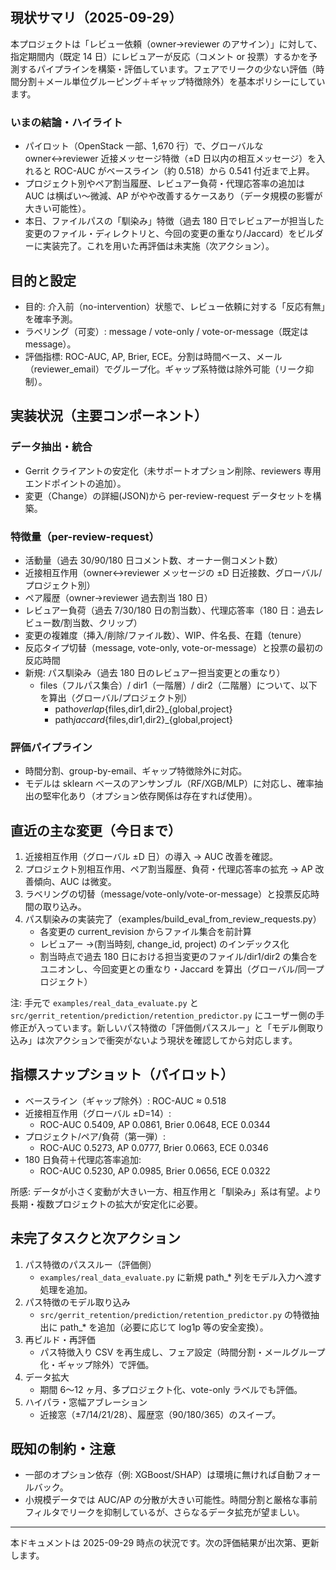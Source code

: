## 現状サマリ（2025-09-29）

本プロジェクトは「レビュー依頼（owner→reviewer のアサイン）」に対して、指定期間内（既定 14 日）にレビュアーが反応（コメント or 投票）するかを予測するパイプラインを構築・評価しています。フェアでリークの少ない評価（時間分割＋メール単位グルーピング＋ギャップ特徴除外）を基本ポリシーにしています。

### いまの結論・ハイライト

- パイロット（OpenStack 一部、1,670 行）で、グローバルな owner↔reviewer 近接メッセージ特徴（±D 日以内の相互メッセージ）を入れると ROC-AUC がベースライン（約 0.518）から 0.541 付近まで上昇。
- プロジェクト別やペア割当履歴、レビュアー負荷・代理応答率の追加は AUC は横ばい〜微減、AP がやや改善するケースあり（データ規模の影響が大きい可能性）。
- 本日、ファイルパスの「馴染み」特徴（過去 180 日でレビュアーが担当した変更のファイル・ディレクトリと、今回の変更の重なり/Jaccard）をビルダーに実装完了。これを用いた再評価は未実施（次アクション）。

## 目的と設定

- 目的: 介入前（no-intervention）状態で、レビュー依頼に対する「反応有無」を確率予測。
- ラベリング（可変）: message / vote-only / vote-or-message（既定は message）。
- 評価指標: ROC-AUC, AP, Brier, ECE。分割は時間ベース、メール（reviewer_email）でグループ化。ギャップ系特徴は除外可能（リーク抑制）。

## 実装状況（主要コンポーネント）

### データ抽出・統合

- Gerrit クライアントの安定化（未サポートオプション削除、reviewers 専用エンドポイントの追加）。
- 変更（Change）の詳細(JSON)から per-review-request データセットを構築。

### 特徴量（per-review-request）

- 活動量（過去 30/90/180 日コメント数、オーナー側コメント数）
- 近接相互作用（owner↔reviewer メッセージの ±D 日近接数、グローバル/プロジェクト別）
- ペア履歴（owner→reviewer 過去割当 180 日）
- レビュアー負荷（過去 7/30/180 日の割当数）、代理応答率（180 日：過去レビュー数/割当数、クリップ）
- 変更の複雑度（挿入/削除/ファイル数）、WIP、件名長、在籍（tenure）
- 反応タイプ切替（message, vote-only, vote-or-message）と投票の最初の反応時間
- 新規: パス馴染み（過去 180 日のレビュアー担当変更との重なり）
  - files（フルパス集合）/ dir1（一階層）/ dir2（二階層）について、以下を算出（グローバル/プロジェクト別）
    - path*overlap*{files,dir1,dir2}\_{global,project}
    - path*jaccard*{files,dir1,dir2}\_{global,project}

### 評価パイプライン

- 時間分割、group-by-email、ギャップ特徴除外に対応。
- モデルは sklearn ベースのアンサンブル（RF/XGB/MLP）に対応し、確率抽出の堅牢化あり（オプション依存関係は存在すれば使用）。

## 直近の主な変更（今日まで）

1. 近接相互作用（グローバル ±D 日）の導入 → AUC 改善を確認。
2. プロジェクト別相互作用、ペア割当履歴、負荷・代理応答率の拡充 → AP 改善傾向、AUC は微変。
3. ラベリングの切替（message/vote-only/vote-or-message）と投票反応時間の取り込み。
4. パス馴染みの実装完了（examples/build_eval_from_review_requests.py）
   - 各変更の current_revision からファイル集合を前計算
   - レビュアー →(割当時刻, change_id, project) のインデックス化
   - 割当時点で過去 180 日における担当変更のファイル/dir1/dir2 の集合をユニオンし、今回変更との重なり・Jaccard を算出（グローバル/同一プロジェクト）

注: 手元で `examples/real_data_evaluate.py` と `src/gerrit_retention/prediction/retention_predictor.py` にユーザー側の手修正が入っています。新しいパス特徴の「評価側パススルー」と「モデル側取り込み」は次アクションで衝突がないよう現状を確認してから対応します。

## 指標スナップショット（パイロット）

- ベースライン（ギャップ除外）: ROC-AUC ≈ 0.518
- 近接相互作用（グローバル ±D=14）:
  - ROC-AUC 0.5409, AP 0.0861, Brier 0.0648, ECE 0.0344
- プロジェクト/ペア/負荷（第一弾）:
  - ROC-AUC 0.5273, AP 0.0777, Brier 0.0663, ECE 0.0346
- 180 日負荷＋代理応答率追加:
  - ROC-AUC 0.5230, AP 0.0985, Brier 0.0656, ECE 0.0322

所感: データが小さく変動が大きい一方、相互作用と「馴染み」系は有望。より長期・複数プロジェクトの拡大が安定化に必要。

## 未完了タスクと次アクション

1. パス特徴のパススルー（評価側）
   - `examples/real_data_evaluate.py` に新規 path\_\* 列をモデル入力へ渡す処理を追加。
2. パス特徴のモデル取り込み
   - `src/gerrit_retention/prediction/retention_predictor.py` の特徴抽出に path\_\* を追加（必要に応じて log1p 等の安全変換）。
3. 再ビルド・再評価
   - パス特徴入り CSV を再生成し、フェア設定（時間分割・メールグループ化・ギャップ除外）で評価。
4. データ拡大
   - 期間 6〜12 ヶ月、多プロジェクト化、vote-only ラベルでも評価。
5. ハイパラ・窓幅アブレーション
   - 近接窓（±7/14/21/28）、履歴窓（90/180/365）のスイープ。

## 既知の制約・注意

- 一部のオプション依存（例: XGBoost/SHAP）は環境に無ければ自動フォールバック。
- 小規模データでは AUC/AP の分散が大きい可能性。時間分割と厳格な事前フィルタでリークを抑制しているが、さらなるデータ拡充が望ましい。

---

本ドキュメントは 2025-09-29 時点の状況です。次の評価結果が出次第、更新します。
